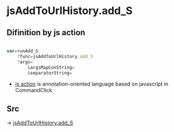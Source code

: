 # jsAddToUrlHistory.add_S

## Difinition by js action

```js.js

var=runAdd_S
	?func=jsAddToUrlHistory.add_S
	?args=
		&argsMapConString=
		&separatorString=
```

- [js action]() is annotation-oriented language based on javascript in CommandClick

## Src

-> [jsAddToUrlHistory.add_S](https://github.com/puutaro/CommandClick/blob/master/app/src/main/java/com/puutaro/commandclick/fragment_lib/terminal_fragment/js_interface/toolbar/JsAddToUrlHistory.kt#L30)


